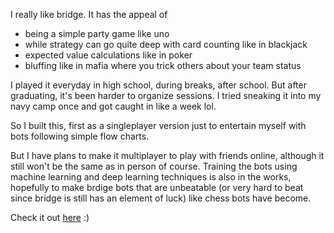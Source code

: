 I really like bridge. It has the appeal of 
- being a simple party game like uno
- while strategy can go quite deep with card counting like in blackjack
- expected value calculations like in poker
- bluffing like in mafia where you trick others about your team status

I played it everyday in high school, during breaks, after school. But after graduating, it's been harder to organize sessions. I tried sneaking it into my navy camp once and got caught in like a week lol.

So I built this, first as a singleplayer version just to entertain myself with bots following simple flow charts. 

But I have plans to make it multiplayer to play with friends online, although it still won't be the same as in person of course. Training the bots using machine learning and deep learning techniques is also in the works, hopefully to make brdige bots that are unbeatable (or very hard to beat since bridge is still has an element of luck) like chess bots have become.

Check it out [here]([url](https://bridge-psi-ten.vercel.app/)) :)
